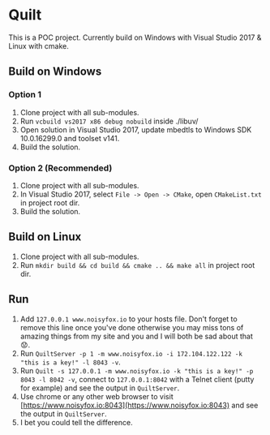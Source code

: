 # Quilt

This is a POC project. Currently build on Windows with Visual Studio 2017 & Linux with cmake.

## Build on Windows
### Option 1
1. Clone project with all sub-modules.
2. Run `vcbuild vs2017 x86 debug nobuild` inside ./libuv/
3. Open solution in Visual Studio 2017, update mbedtls to Windows SDK 10.0.16299.0 and toolset v141.
4. Build the solution.

### Option 2 (Recommended)
1. Clone project with all sub-modules.
2. In Visual Studio 2017, select `File -> Open -> CMake`, open `CMakeList.txt` in project root dir.
3. Build the solution.

## Build on Linux
1. Clone project with all sub-modules.
2. Run `mkdir build && cd build && cmake .. && make all` in project root dir.

## Run
1. Add `127.0.0.1 www.noisyfox.io` to your hosts file. Don't forget to remove this line once you've done otherwise you may miss tons of amazing things from my site and you and I will both be sad about that :worried:.
2. Run `QuiltServer -p 1 -m www.noisyfox.io -i 172.104.122.122 -k "this is a key!" -l 8043 -v`.
3. Run `Quilt -s 127.0.0.1 -m www.noisyfox.io -k "this is a key!" -p 8043 -l 8042 -v`, connect to `127.0.0.1:8042` with a Telnet client (putty for example) and see the output in `QuiltServer`.
4. Use chrome or any other web browser to visit [https://www.noisyfox.io:8043](https://www.noisyfox.io:8043) and see the output in `QuiltServer`.
5. I bet you could tell the difference.
